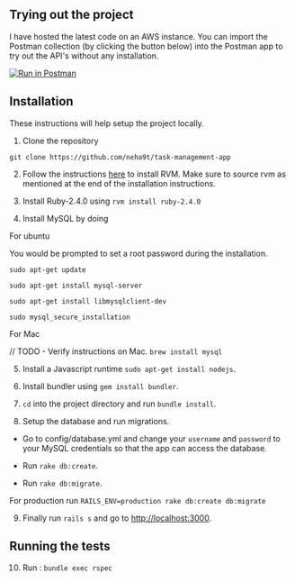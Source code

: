 ## Trying out the project

I have hosted the latest code on an AWS instance. You can import the Postman collection (by clicking the button below) into the Postman app to try out the API's without any installation.

[![Run in Postman](https://run.pstmn.io/button.svg)](https://app.getpostman.com/run-collection/18bec1f50acb14a5b4f8)

## Installation

These instructions will help setup the project locally.

1. Clone the repository

`git clone https://github.com/neha9t/task-management-app`

2. Follow the instructions [here](https://rvm.io/rvm/install) to install RVM. Make sure to source rvm as mentioned at the end of the installation instructions.

3. Install Ruby-2.4.0 using `rvm install ruby-2.4.0`

4. Install MySQL by doing

For ubuntu

You would be prompted to set a root password during the installation.

```
sudo apt-get update

sudo apt-get install mysql-server

sudo apt-get install libmysqlclient-dev

sudo mysql_secure_installation

```

For Mac

// TODO - Verify instructions on Mac.
`brew install mysql`

5. Install a Javascript runtime `sudo apt-get install nodejs`.

6. Install bundler using `gem install bundler`.

7. `cd` into the project directory and run `bundle install`.

8. Setup the database and run migrations.

* Go to config/database.yml and change your `username` and `password` to your MySQL credentials so that the app can access the database.

* Run `rake db:create`.

* Run `rake db:migrate`.

For production run `RAILS_ENV=production rake db:create db:migrate`

9. Finally run `rails s` and go to [http://localhost:3000](http://localhost:3000).

## Running the tests

10. Run : `bundle exec rspec`

